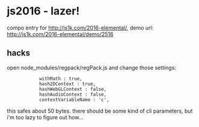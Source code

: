 # js2016 - lazer!

compo entry for http://js1k.com/2016-elemental/, demo url: http://js1k.com/2016-elemental/demo/2516

## hacks

open node_modules/regpack/regPack.js and change those settings:

```
			withMath : true,
			hash2DContext : true,
			hashWebGLContext : false,
			hashAudioContext : false,
			contextVariableName : 'c',
```

this safes about 50 bytes. there should be some kind of cli parameters, but i'm too lazy to figure out how...
